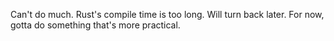 Can't do much. Rust's compile time is too long.
Will turn back later. For now, gotta do something that's more practical.